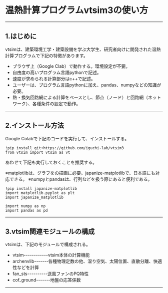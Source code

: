 # 温熱計算プログラムvtsim3の使い方

---
## 1.はじめに

  vtsimは、建築環境工学・建築設備を学ぶ大学生、研究者向けに開発された温熱計算プログラムで下記の特徴があります。

*   ブラウザ上（Google Clab）で動作する。環境設定が不要。
*   自由度の高いプログラム言語pythonで記述。
*   速度が求められる計算部分はc++で記述。
*   ユーザーは、プログラム言語pythonに加え、pandas、numpyなどの知識が必要。
*   熱・換気回路網による計算をベースとし、節点（ノード）と回路網（ネットワーク）、各種条件の設定で動作。

---
## 2.インストール方法

  Google Colabで下記のコードを実行して、インストールする。

```
!pip install git+https://github.com/iguchi-lab/vtsim3
from vtsim import vtsim as vt
```
  あわせて下記も実行しておくことを推奨する。

  ※matplotlibは、グラフをの描画に必要。japanize-matplotlibで、日本語にも対応できる。
  ※numpyとpandasは、行列などを扱う際にあると便利である。

```
!pip install japanize-matplotlib
import matplotlib.pyplot as plt
import japanize_matplotlib

import numpy as np
import pandas as pd
```

---
## 3.vtsim関連モジュールの構成

  vtsimは、下記のモジュールで構成される。

*   vtsim------------vtsim本体の計算機能
*   archenvlib-------各種物理定数の他、湿り空気、太陽位置、直散分離、快適性などを計算
*   fan_sts----------送風ファンのPQ特性
*   cof_ground-------地盤の応答係数

---